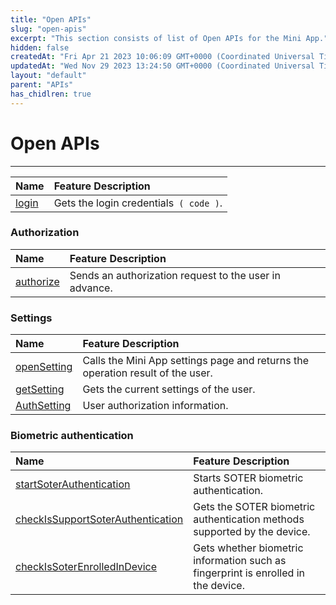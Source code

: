 ```yaml
---
title: "Open APIs"
slug: "open-apis"
excerpt: "This section consists of list of Open APIs for the Mini App."
hidden: false
createdAt: "Fri Apr 21 2023 10:06:09 GMT+0000 (Coordinated Universal Time)"
updatedAt: "Wed Nov 29 2023 13:24:50 GMT+0000 (Coordinated Universal Time)"
layout: "default"
parent: "APIs"
has_chidlren: true
---
```

# Open APIs 
*** 
| Name                           | Feature Description                    |
| :----------------------------- | :------------------------------------- |
| [login](doc:login-api#wxlogin) | Gets the login credentials` ( code )`. |

### Authorization

| Name                                           | Feature Description                                    |
| :--------------------------------------------- | :----------------------------------------------------- |
| [authorize](doc:authorization-api#wxauthorize) | Sends an authorization request to the user in advance. |

### Settings

| Name                                                     | Feature Description                                                            |
| :------------------------------------------------------- | :----------------------------------------------------------------------------- |
| [openSetting](doc:settings-api#wxopensetting)            | Calls the Mini App settings page and returns the operation result of the user. |
| [getSetting](doc:settings-api#wxgetsettingobject-object) | Gets the current settings of the user.                                         |
| [AuthSetting](doc:settings-api#authsetting)              | User authorization information.                                                |

### Biometric authentication

| Name                                                                                                                 | Feature Description                                                               |
| :------------------------------------------------------------------------------------------------------------------- | :-------------------------------------------------------------------------------- |
| [startSoterAuthentication](doc:biometric-authentication-api#startsoterauthentication)                                | Starts SOTER biometric authentication.                                            |
| [checkIsSupportSoterAuthentication](doc:biometric-authentication-api#checkissupportsoterauthenticationobject-object) | Gets the SOTER biometric authentication methods supported by the device.          |
| [checkIsSoterEnrolledInDevice](doc:biometric-authentication-api#checkissoterenrolledindeviceobject-object)           | Gets whether biometric information such as fingerprint is enrolled in the device. |
